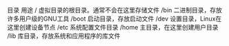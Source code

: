   目录    	                  用途
  /     	虚拟目录的根目录。通常不会在这里存储文件
  /bin  	 二进制目录，存放许多用户级的GNU工具
  /boot 	         启动目录，存放启动文件
  /dev  	 设置目录，Linux在这里创建设备节点
  /etc  	            系统配置文件目录
  /home 	       主目录，在这里创建用户目录
  /lib  	   库目录，存放系统和应用程序的库文件
	                    
        	                    
        	  
